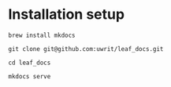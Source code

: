 # Installation setup

`brew install mkdocs`

`git clone git@github.com:uwrit/leaf_docs.git`

`cd leaf_docs`

`mkdocs serve`
